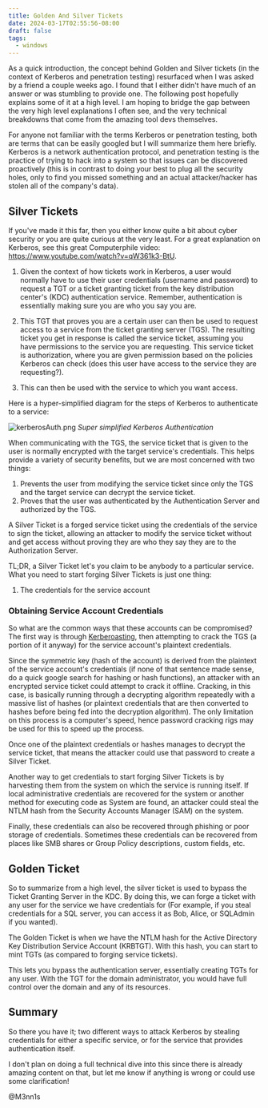 ```yaml
---
title: Golden And Silver Tickets
date: 2024-03-17T02:55:56-08:00
draft: false
tags:
  - windows
---
```

As a quick introduction, the concept behind Golden and Silver tickets (in the context of Kerberos and penetration testing) resurfaced when I was asked by a friend a couple weeks ago. I found that I either didn't have much of an answer or was stumbling to provide one. The following post hopefully explains some of it at a high level. I am hoping to bridge the gap between the very high level explanations I often see, and the very technical breakdowns that come from the amazing tool devs themselves.

For anyone not familiar with the terms Kerberos or penetration testing, both are terms that can be easily googled but I will summarize them here briefly. Kerberos is a network authentication protocol, and penetration testing is the practice of trying to hack into a system so that issues can be discovered proactively (this is in contrast to doing your best to plug all the security holes, only to find you missed something and an actual attacker/hacker has stolen all of the company's data).

## Silver Tickets
If you've made it this far, then you either know quite a bit about cyber security or you are quite curious at the very least. For a great explanation on Kerberos, see this great Computerphile video: https://www.youtube.com/watch?v=qW361k3-BtU.

1. Given the context of how tickets work in Kerberos, a user would normally have to use their user credentials (username and password) to request a TGT or a ticket granting ticket from the key distribution center's (KDC) authentication service. Remember, authentication is essentially making sure you are who you say you are.

2. This TGT that proves you are a certain user can then be used to request access to a service from the ticket granting server (TGS). The resulting ticket you get in response is called the service ticket, assuming you have permissions to the service you are requesting. This service ticket is authorization, where you are given permission based on the policies Kerberos can check (does this user have access to the service they are requesting?).

3. This  can then be used with the service to which you want access.

Here is a hyper-simplified diagram for the steps of Kerberos to authenticate to a service:

 ![kerberosAuth.png](/posts/Golden_And_Silver_Tickets/kerberosAuth.png)
_Super simplified Kerberos Authentication_

When communicating with the TGS, the service ticket that is given to the user is normally encrypted with the target service's credentials. This helps provide a variety of security benefits, but we are most concerned with two things:
1. Prevents the user from modifying the service ticket since only the TGS and the target service can decrypt the service ticket.
2. Proves that the user was authenticated by the Authentication Server and authorized by the TGS.

A Silver Ticket is a forged service ticket using the credentials of the service to sign the ticket, allowing an attacker to modify the service ticket without and get access without proving they are who they say they are to the Authorization Server.

TL;DR, a Silver Ticket let's you claim to be anybody to a particular service. What you need to start forging Silver Tickets is just one thing:
1. The credentials for the service account

### Obtaining Service Account Credentials

So what are the common ways that these accounts can be compromised? The first way is through [Kerberoasting](https://posts.specterops.io/kerberoasting-revisited-d434351bd4d1), then attempting to crack the TGS (a portion of it anyway) for the service account's plaintext credentials.

Since the symmetric key (hash of the account) is derived from the plaintext of the service account's credentials (if none of that sentence made sense, do a quick google search for hashing or hash functions), an attacker with an encrypted service ticket could attempt to crack it offline. Cracking, in this case, is basically running through a decrypting algorithm repeatedly with a massive list of hashes (or plaintext credentials that are then converted to hashes before being fed into the decryption algorithm). The only limitation on this process is a computer's speed, hence password cracking rigs may be used for this to speed up the process.

Once one of the plaintext credentials or hashes manages to decrypt the service ticket, that means the attacker could use that password to create a Silver Ticket.

Another way to get credentials to start forging Silver Tickets is by harvesting them from the system on which the service is running itself. If local administrative credentials are recovered for the system or another method for executing code as System are found, an attacker could steal the NTLM hash from the Security Accounts Manager (SAM) on the system.

Finally, these credentials can also be recovered through phishing or poor storage of credentials. Sometimes these credentials can be recovered from places like SMB shares or Group Policy descriptions, custom fields, etc.

## Golden Ticket
So to summarize from a high level, the silver ticket is used to bypass the Ticket Granting Server in the KDC. By doing this, we can forge a ticket with any user for the service we have credentials for (For example, if you steal credentials for a SQL server, you can access it as Bob, Alice, or SQLAdmin if you wanted).

The Golden Ticket is when we have the NTLM hash for the Active Directory Key Distribution Service Account (KRBTGT). With this hash, you can start to mint TGTs (as compared to forging service tickets).

This lets you bypass the authentication server, essentially creating TGTs for any user. With the TGT for the domain administrator, you would have full control over the domain and any of its resources.

## Summary
So there you have it; two different ways to attack Kerberos by stealing credentials for either a specific service, or for the service that provides authentication itself.

I don't plan on doing a full technical dive into this since there is already amazing content on that, but let me know if anything is wrong or could use some clarification!

@M3nn1s
